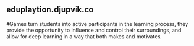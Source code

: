 ## eduplaytion.djupvik.co
#Games turn students into active participants in the learning process, they provide the opportunity to influence and control their surroundings, and allow for deep learning in a way that both makes and motivates.
